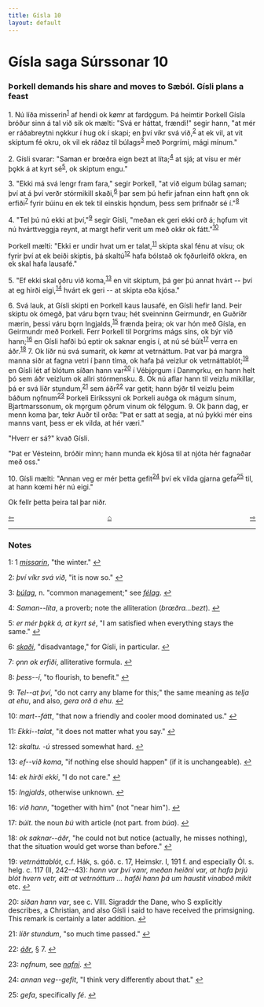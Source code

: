 ```yaml
---
title: Gísla 10
layout: default
---
```


# Gísla saga Súrssonar 10

### Þorkell demands his share and moves to Sæból. Gísli plans a feast

1\.  Nú líða misserin<sup id="a1">[1](#myfootnote1)</sup> af hendi ok k&oslash;mr at fard&#x1EB;gum. Þá heimtir Þorkell Gísla bróður sinn á tal við sik ok mælti: "Svá er háttat, frændi!" segir hann, "at mér er ráðabreytni n&#x1EB;kkur í hug ok í skapi; en því víkr svá við,<sup id="a2">[2](#myfootnote2)</sup> at ek vil, at vit skiptum fé okru, ok vil ek ráðaz til búlags<sup id="a3">[3](#myfootnote3)</sup> með Þorgrími, mági mínum."

2\. Gísli svarar: "Saman er br&oelig;ðra eign bezt at líta;<sup id="a4">[4](#myfootnote4)</sup> at sjá; at vísu er mér þ&#x1EB;kk á at kyrt sé<sup id="a5">[5](#myfootnote5)</sup>, ok skiptum engu."

3\. "Ekki má svá lengr fram fara," segir Þorkell, "at við eigum búlag saman; því at á því verðr stórmikill skaði,<sup id="a6">[6](#myfootnote6)</sup> þar sem þú hefir jafnan einn haft &#x1EB;nn ok erfiði<sup id="a7">[7](#myfootnote7)</sup> fyrir búinu en ek tek til einskis h&#x1EB;ndum, þess sem þrifnaðr sé í."<sup id="a8">[8](#myfootnote8)</sup>

4\. "Tel þú nú ekki at því,"<sup id="a9">[9](#myfootnote9)</sup> segir Gísli, "meðan ek geri ekki orð á; h&#x1EB;fum vit nú hvárttveggja reynt, at margt hefir verit um með okkr ok fátt."<sup id="a10">[10](#myfootnote10)</sup>

Þorkell mælti: "Ekki er undir hvat um er talat,<sup id="a11">[11](#myfootnote11)</sup> skipta skal fénu at vísu; ok fyrir því at ek beiði skiptis, þá skaltú<sup id="a12">[12](#myfootnote12)</sup> hafa bólstað ok f&#x1EB;ðurleifð okkra, en ek skal hafa lausafé."

5\. "Ef ekki skal &#x1EB;ðru við koma,<sup id="a13">[13](#myfootnote13)</sup> en vit skiptum, þá ger þú annat hvárt -- því at eg hirði eigi,<sup id="a14">[14](#myfootnote14)</sup> hvárt ek geri -- at skipta eða kjósa."

6\. Svá lauk, at Gísli skipti en Þorkell kaus lausafé, en Gísli hefir land. Þeir skiptu ok ómegð, þat váru b&#x1EB;rn tvau; hét sveinninn Geirmundr, en Guðríðr mærin, þessi váru b&#x1EB;rn Ingjalds,<sup id="a15">[15](#myfootnote15)</sup> frænda þeira; ok var hón með Gísla, en Geirmundr með Þorkeli. Ferr Þorkell til Þorgríms mágs síns, ok býr við hann;<sup id="a16">[16](#myfootnote16)</sup> en Gísli hafði bú eptir ok saknar engis í, at nú sé búit<sup id="a17">[17](#myfootnote17)</sup> verra en áðr.<sup id="a18">[18](#myfootnote18)</sup> 7. Ok líðr nú svá sumarit, ok k&oslash;mr at vetrnáttum. Þat var þá margra manna siðr at fagna vetri í þann tíma, ok hafa þá veizlur ok vetrnáttablót;<sup id="a19">[19](#myfootnote19)</sup> en Gísli lét af blótum síðan hann var<sup id="a20">[20](#myfootnote20)</sup> í Vébj&#x1EB;rgum í Danm&#x1EB;rku, en hann helt þó sem áðr veizlum ok allri stórmensku. 8. Ok nú aflar hann til veizlu mikillar, þá er svá líðr stundum,<sup id="a21">[21](#myfootnote21)</sup> sem áðr<sup id="a22">[22](#myfootnote22)</sup> var getit; hann býðr til veizlu þeim báðum n&#x1EB;fnum<sup id="a23">[23](#myfootnote23)</sup> Þorkeli Eiríkssyni ok Þorkeli auðga ok mágum sínum, Bjartmarssonum, ok m&#x1EB;rgum &#x1EB;ðrum vinum ok fél&#x1EB;gum. 9. Ok þann dag, er menn koma þar, tekr Auðr til orða: "Þat er satt at segja, at nú þykki mér eins manns vant, þess er ek vilda, at hér væri."

"Hverr er sá?" kvað Gísli.

"Þat er Vésteinn, bróðir minn; hann munda ek kjósa til at njóta hér fagnaðar með oss."

10\. Gísli mælti: "Annan veg er mér þetta gefit<sup id="a24">[24](#myfootnote24)</sup> því ek vilda gjarna gefa<sup id="a25">[25](#myfootnote25)</sup> til, at hann k&oelig;mi hér nú eigi."

Ok fellr þetta þeira tal þar niðr.

<div style="float: left"><a href="http://rcblack.net/Gisla_saga/Gisla_9">⇦</a></div>
<div style="float: right"><a href="http://rcblack.net/Gisla_saga/Gisla_11">⇨</a></div>
<div style="margin: 0 auto; width: 100px;"><a href="http://rcblack.net/Gisla_saga/Gisla_home">&#8962;</a></div>

---

### Notes

<a name="myfootnote1" id="f1">1</a>:
1 [_missarin_](http://web.ff.cuni.cz/cgi-bin/uaa_slovnik/gmc_search_v3?cmd=viewthis&id=cv:b0431:44), "the winter."
[↩](#a1)

<a name="myfootnote2" id="f2">2</a>:
 _því víkr svá við_, "it is now so."
[↩](#a2)

<a name="myfootnote3" id="f3">3</a>:
 [_búlag_](http://web.ff.cuni.cz/cgi-bin/uaa_slovnik/gmc_search_v3?cmd=viewthis&id=cv:b0089:8), n. "common management;" see [_félag_](http://web.ff.cuni.cz/cgi-bin/uaa_slovnik/gmc_search_v3?cmd=viewthis&id=cv:b0150:15).
[↩](#a3)

<a name="myfootnote4" id="f4">4</a>:
 _Saman--líta_, a proverb; note the alliteration (_br&oelig;ðra...bezt_).
[↩](#a4)

<a name="myfootnote5" id="f5">5</a>:
 _er mér þ&#x1EB;kk á, at kyrt sé_, "I am satisfied when everything stays the same."
[↩](#a5)

<a name="myfootnote6" id="f6">6</a>:
 [_skaði_](http://web.ff.cuni.cz/cgi-bin/uaa_slovnik/gmc_search_v3?cmd=viewthis&id=cv:b0536:7), "disadvantage," for Gísli, in particular.
[↩](#a6)

<a name="myfootnote7" id="f7">7</a>:
 _&#x1EB;nn ok erfiði_, alliterative formula.
[↩](#a7)

<a name="myfootnote8" id="f8">8</a>:
 _þess--í_, "to flourish, to benefit."
[↩](#a8)

<a name="myfootnote9" id="f9">9</a>:
 _Tel--at því_, "do not carry any blame for this;" the same meaning as _telja at ehu_, and also, _gera orð á ehu_.
[↩](#a9)

<a name="myfootnote10" id="f10">10</a>:
 _mart--fátt_, "that now a friendly and cooler mood dominated us."
[↩](#a10)

<a name="myfootnote11" id="f11">11</a>:
 _Ekki--talat_, "it does not matter what you say."
[↩](#a11)

<a name="myfootnote12" id="f12">12</a>:
 _skaltu. -ú_ stressed somewhat hard.
[↩](#a12)

<a name="myfootnote13" id="f13">13</a>:
 _ef--við koma_, "if nothing else should happen" (if it is unchangeable).
[↩](#a13)

<a name="myfootnote14" id="f14">14</a>:
 _ek hirði ekki_, "I do not care."
[↩](#a14)

<a name="myfootnote15" id="f15">15</a>:
 _Ingjalds_, otherwise unknown.
[↩](#a15)

<a name="myfootnote16" id="f16">16</a>:
 _við hann_, "together with him" (not "near him").
[↩](#a16)

<a name="myfootnote17" id="f17">17</a>:
 _búit_. the noun _bú_ with article (not part. from _búa_).
[↩](#a17)

<a name="myfootnote18" id="f18">18</a>:
 _ok saknar--áðr_, "he could not but notice (actually, he misses nothing), that the situation would get worse than before."
[↩](#a18)

<a name="myfootnote19" id="f19">19</a>:
 _vetrnáttablót_, c.f. Hák, s. góð. c. 17, Heimskr. I, 191 f. and especially Ól. s. helg. c. 117 (II, 242--43): _hann var því vanr, meðan heiðni var, at hafa þrjú blót hvern vetr, eitt at vetrnóttum ... hafði hann þá um haustit vinaboð mikit_ etc.
[↩](#a19)

<a name="myfootnote20" id="f20">20</a>:
 _siðan hann var_, see c. VIII. Sigraddr the Dane, who S explicitly describes, a Christian, and also Gísli i said to have received the primsigning. This remark is certainly a later addition.
[↩](#a20)

<a name="myfootnote21" id="f21">21</a>:
 _líðr stundum_, "so much time passed."
[↩](#a21)

<a name="myfootnote22" id="f22">22</a>:
 [_áðr_](http://web.ff.cuni.cz/cgi-bin/uaa_slovnik/gmc_search_v3?cmd=viewthis&id=cv:b0039:28), &sect; 7.
[↩](#a22)

<a name="myfootnote23" id="f23">23</a>:
 _n&#x1EB;fnum_, see [_nafni_](http://web.ff.cuni.cz/cgi-bin/uaa_slovnik/gmc_search_v3?cmd=viewthis&id=cv:b0445:18).
[↩](#a23)

<a name="myfootnote24" id="f24">24</a>:
 _annan veg--gefit_, "I think very differently about that."
[↩](#a24)

<a name="myfootnote25" id="f25">25</a>:
 _gefa_, specifically _fé_.
[↩](#a25)
